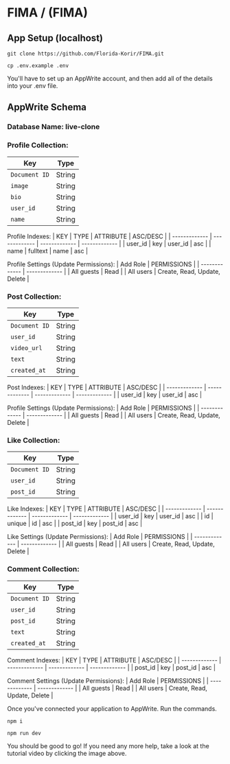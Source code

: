 # FIMA / (FIMA)


## App Setup (localhost)

```
git clone https://github.com/Florida-Korir/FIMA.git

cp .env.example .env
```

You'll have to set up an AppWrite account, and then add all of the details into your .env file.

## AppWrite Schema

### Database Name: live-clone

### Profile Collection:
| Key | Type |
| --- | --- |
| `Document ID` | String |
| `image` | String |
| `bio` | String |
| `user_id` | String |
| `name` | String |

Profile Indexes:
| KEY           | TYPE          | ATTRIBUTE     | ASC/DESC      |
| ------------- | ------------- | ------------- | ------------- |
| user_id       | key           | user_id       | asc           |
| name          | fulltext      | name          | asc           |

Profile Settings (Update Permissions):
| Add Role      | PERMISSIONS   |
| ------------- | ------------- |
| All guests    | Read          |
| All users     | Create, Read, Update, Delete |

### Post Collection:
| Key | Type |
| --- | --- |
| `Document ID` | String |
| `user_id` | String |
| `video_url` | String |
| `text` | String |
| `created_at` | String |
    
Post Indexes:
| KEY           | TYPE          | ATTRIBUTE     | ASC/DESC      |
| ------------- | ------------- | ------------- | ------------- |
| user_id       | key           | user_id       | asc           |

Profile Settings (Update Permissions):
| Add Role      | PERMISSIONS   |
| ------------- | ------------- |
| All guests    | Read          |
| All users     | Create, Read, Update, Delete |

### Like Collection:
| Key | Type |
| --- | --- |
| `Document ID` | String |
| `user_id` | String |
| `post_id` | String |

Like Indexes: 
| KEY           | TYPE          | ATTRIBUTE     | ASC/DESC      |
| ------------- | ------------- | ------------- | ------------- |
| user_id       | key           | user_id       | asc           |
| id            | unique        | id            | asc           |
| post_id       | key           | post_id       | asc           |

Like Settings (Update Permissions):
| Add Role      | PERMISSIONS   |
| ------------- | ------------- |
| All guests    | Read          |
| All users     | Create, Read, Update, Delete |

### Comment Collection:
| Key | Type |
| --- | --- |
| `Document ID` | String |
| `user_id` | String |
| `post_id` | String |
| `text` | String |
| `created_at` | String |
    
Comment Indexes:
| KEY           | TYPE          | ATTRIBUTE     | ASC/DESC      |
| ------------- | ------------- | ------------- | ------------- |
| post_id       | key           | post_id       | asc           |

Comment Settings (Update Permissions):
| Add Role      | PERMISSIONS   |
| ------------- | ------------- |
| All guests    | Read          |
| All users     | Create, Read, Update, Delete |


Once you've connected your application to AppWrite. Run the commands.
    
```
npm i

npm run dev
```

You should be good to go! If you need any more help, take a look at the tutorial video by clicking the image above.

